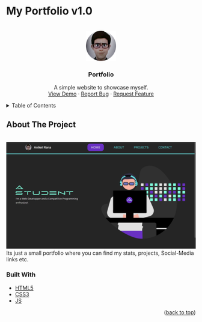 # My Portfolio v1.0
<div id="top"></div>


<!-- PROJECT LOGO -->
<br />
<div align="center">
  <a href="https://github.com/Aniumbott/Team-Dijkstra_Hackx">
    <img src="https://github.com/Aniumbott/My-Portfolio-v1.0/blob/master/img/DP.jpg" alt="Logo" width="80" height="80">
  </a>

<h3 align="center">Portfolio</h3>

  <p align="center">
    A simple website to showcase myself.
    <br>
    <a href="https://aniumbott.github.io/My-Portfolio-v1.0/">View Demo</a>
    ·
    <a href="https://github.com/Aniumbott/My-Portfolio-v1.0/issues">Report Bug</a>
    ·
    <a href="https://github.com/Aniumbott/My-Portfolio-v1.0/issues">Request Feature</a>
  </p>
</div>



<!-- TABLE OF CONTENTS -->
<details>
  <summary>Table of Contents</summary>
  <ol>
    <li>
      <a href="#about-the-project">About The Project</a>
      <ul>
        <li><a href="#built-with">Built With</a></li>
      </ul>
    </li>
  </ol>
</details>



<!-- ABOUT THE PROJECT -->
## About The Project
<br>
<img width=1920 src="https://github.com/Aniumbott/My-Portfolio-v1.0/blob/master/projects-ss/My-Portfolio-v1.0.png"> 
Its just a small portfolio where you can find my stats, projects, Social-Media links etc.


### Built With
* [HTML5]()
* [CSS3]()
* [JS](https://www.javascript.com/)

<p align="right">(<a href="#top">back to top</a>)</p>
